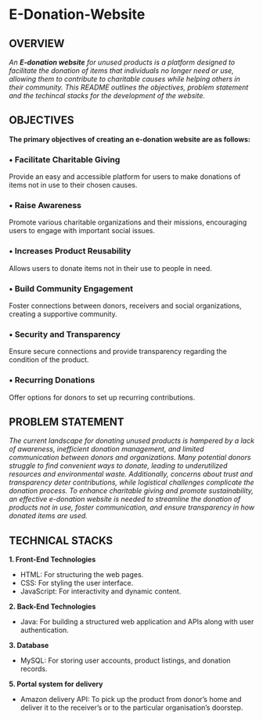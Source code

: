 # E-Donation-Website

## OVERVIEW
*An **E-donation website** for unused products is a platform designed to facilitate the donation of items that individuals no longer need or use,
allowing them to contribute to charitable causes while helping others in their community. This README outlines the objectives, problem statement and the techincal stacks
for the development of the website.*
## OBJECTIVES

**The primary objectives of creating an e-donation website are as follows:**

### •	Facilitate Charitable Giving
Provide an easy and accessible platform for users to make donations of items not in use to their chosen causes.

### •	Raise Awareness
Promote various charitable organizations and their missions, encouraging users to engage with important social issues.

### •	Increases Product Reusability
Allows users to donate items not in their use to people in need.

### •	Build Community Engagement
Foster connections between donors, receivers and social organizations, creating a supportive community.

### •	Security and Transparency
Ensure secure connections and provide transparency regarding the condition of the product. 

### •	Recurring Donations
Offer options for donors to set up recurring contributions.


## PROBLEM STATEMENT

*The current landscape for donating unused products is hampered by a lack of awareness, inefficient donation management, and limited communication between donors and organizations.
Many potential donors struggle to find convenient ways to donate, leading to underutilized resources and environmental waste. 
Additionally, concerns about trust and transparency deter contributions, while logistical challenges complicate the donation process. 
To enhance charitable giving and promote sustainability, an effective e-donation website is needed to streamline the donation of products not in use,
foster communication, and ensure transparency in how donated items are used.*


## TECHNICAL STACKS 

**1. Front-End Technologies**
- HTML: For structuring the web pages.
- CSS: For styling the user interface.
- JavaScript: For interactivity and dynamic content.

**2. Back-End Technologies**
- Java: For building a structured web application and APIs along with user authentication.

**3. Database**
- MySQL: For storing user accounts, product listings, and donation records.

**5. Portal system for delivery**
- Amazon delivery API: To pick up the product from donor’s home and deliver it to the receiver’s or to the particular organisation’s doorstep.


